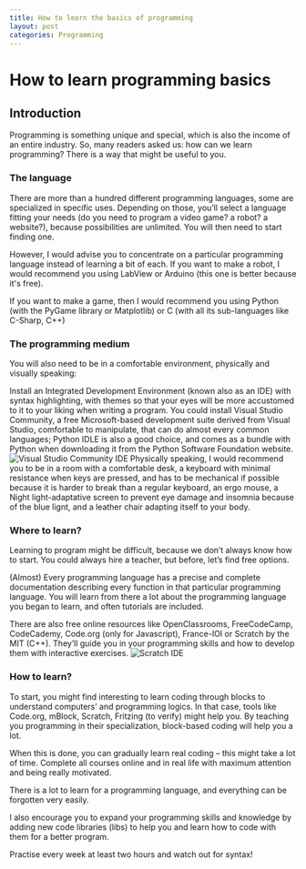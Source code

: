 ```yaml
---
title: How to learn the basics of programming
layout: post
categories: Programming
---
```


# How to learn programming basics

## Introduction

Programming is something unique and special, which is also the income of an entire industry. 
So, many readers asked us: how can we learn programming? There is a way that might be useful to you.

### The language

There are more than a hundred different programming languages, some are specialized in specific uses. 
Depending on those, you’ll select a language fitting your needs (do you need to program a video game? 
a robot? a website?), because possibilities are unlimited. You will then need to start finding one. 

However, I would advise you to concentrate on a particular programming language instead of learning 
a bit of each. If you want to make a robot, I would recommend you using LabView or Arduino (this one is better because it's free). 

If you want to make a game, then I would recommend you using Python (with the PyGame library or Matplotlib) 
or C (with all its sub-languages like C-Sharp, C++)

### The programming medium

You will also need to be in a comfortable environment, physically and visually speaking:

Install an Integrated Development Environment (known also as an IDE) with syntax highlighting, 
with themes so that your eyes will be more accustomed to it to your liking when writing a program. 
You could install Visual Studio Community, a free Microsoft-based development suite derived from Visual Studio, 
comfortable to manipulate, that can do almost every common languages; Python IDLE is also a 
good choice, and comes as a bundle with Python when downloading it from the Python Software Foundation website.
![Visual Studio Community IDE](https://www.visualstudio.com/wp-content/uploads/2018/05/visual-studio-ide-1200x683.png)
Physically speaking, I would recommend you to be in a room with a comfortable desk, a keyboard 
with minimal resistance when keys are pressed, and has to be mechanical if possible because it is harder 
to break than a regular keyboard, an ergo mouse, a Night light-adaptative screen to prevent eye damage and 
insomnia because of the blue lignt, and a leather chair adapting itself to your body.

### Where to learn?

Learning to program might be difficult, because we don’t always know how to start. You could always 
hire a teacher, but before, let’s find free options.

(Almost) Every programming language has a precise and complete documentation describing every function 
in that particular programming language. You will learn from there a lot about the programming language 
you began to learn, and often tutorials are included.

There are also free online resources like OpenClassrooms, FreeCodeCamp, CodeCademy, Code.org (only for Javascript), France-IOI or Scratch by the MIT (C++). They’ll guide you in your programming skills and how to develop them with interactive exercises.
![Scratch IDE](https://i.ytimg.com/vi/t8E44wzZtRs/maxresdefault.jpg)
### How to learn?

To start, you might find interesting to learn coding through blocks to understand computers’ and programming logics. 
In that case, tools like Code.org, mBlock, Scratch, Fritzing (to verify) might help you. By teaching you programming 
in their specialization, block-based coding will help you a lot.

When this is done, you can gradually learn real coding – this might take a lot of time. Complete all courses online 
and in real life with maximum attention and being really motivated.

There is a lot to learn for a programming language, and everything can be forgotten very easily.

I also encourage you to expand your programming skills and knowledge by adding new code libraries (libs) to help you 
and learn how to code with them for a better program.

Practise every week at least two hours and watch out for syntax!
